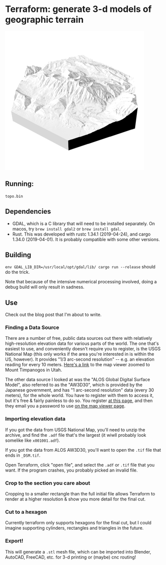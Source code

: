 
# Terraform: generate 3-d models of geographic terrain

![splash screen](./assets/background.png)

## Running:

`topo.bin`

## Dependencies

- GDAL, which is a C library that will need to be installed separately. On macos, try `brew install gdal2` or `brew install gdal`.
- Rust. This was developed with rustc 1.34.1 (2019-04-24), and cargo 1.34.0 (2019-04-01). It is probably compatible with some other versions.

## Building

`env GDAL_LIB_DIR=/usr/local/opt/gdal/lib/ cargo run --release` should do the trick.

Note that because of the intensive numerical processing involved, doing a debug build will only result in sadness.

## Use

Check out the blog post that I'm about to write.

### Finding a Data Source
There are a number of free, public data sources out there with relatively
high-resolution elevation data for various parts of the world. The one that's
easiest to use, and conveniently doesn't require you to register, is the USGS
National Map (this only works if the area you're interested in is within the
US, however). It provides "1/3 arc-second resolution" -- e.g. an elevation
reading for every 10 meters. [Here's a
link](https://viewer.nationalmap.gov/basic/?basemap=b1&category=ned&q=&zoom=11&bbox=-111.99426681,40.14528109,-111.23003036,40.59204857&preview=&avail=&refpoly=)
to the map viewer zoomed to Mount Timpanogos in Utah.

The other data source I looked at was the "ALOS Global Digital Surface
Model", also referred to as the "AW3D30", which is provided by the Japanese
government, and has "1 arc-second resolution" data (every 30 meters), for the
whole world. You have to register with them to access it, but it's free &
fairly painless to do so. You register [at this
page](https://www.eorc.jaxa.jp/ALOS/en/aw3d30/registration.htm), and then
they email you a password to use [on the map viewer
page](https://www.eorc.jaxa.jp/ALOS/en/aw3d30/data/index.htm).

### Importing elevation data

If you got the data from USGS National Map, you'll need to unzip the archive, and find the `.adf` file that's the largest (it wiwll probably look somelike like `x001001.adf`).

If you got the data from ALOS AW3D30, you'll want to open the `.tif` file that ends in `_DSM.tif`.

Open Terraform, click "open file", and select the `.adf` or `.tif` file that you want. If the program crashes, you probably picked an invalid file.

### Crop to the section you care about

Cropping to a smaller rectangle than the full initial file allows Terraform to render at a higher resolution & show you more detail for the final cut.

### Cut to a hexagon

Currently terraform only supports hexagons for the final cut, but I could imagine supporting cylinders, rectangles and triangles in the future.

### Export!

This will generate a `.stl` mesh file, which can be imported into Blender, AutoCAD, FreeCAD, etc. for 3-d printing or (maybe) cnc routing!
